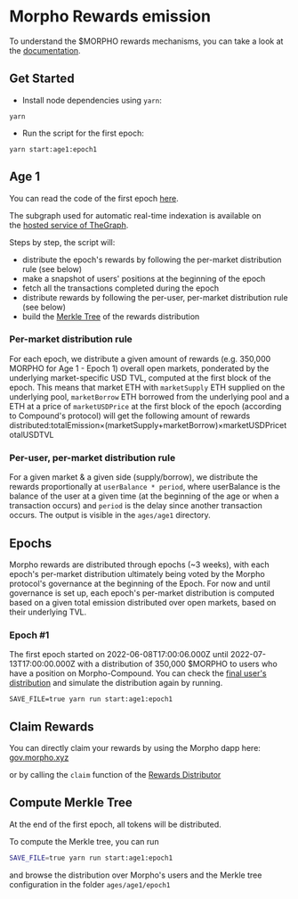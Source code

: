 # **Morpho Rewards emission**
To understand the $MORPHO rewards mechanisms, you can take a look at the [documentation](https://docs.morpho.xyz/usdmorpho/ages-and-epochs).

## **Get Started**

- Install node dependencies using `yarn`:

```
yarn
```

- Run the script for the first epoch:

```
yarn start:age1:epoch1
```

## **Age 1**

You can read the code of the first epoch [here](https://github.com/morpho-labs/morpho-rewards/blob/main/src/ages/age-one/index.ts).

The subgraph used for automatic real-time indexation is available on the [hosted service of TheGraph](https://thegraph.com/hosted-service/subgraph/morpho-labs/morphoages?query=Get%20balances%20).

Steps by step, the script will:

- distribute the epoch's rewards by following the per-market distribution rule (see below)
- make a snapshot of users' positions at the beginning of the epoch
- fetch all the transactions completed during the epoch
- distribute rewards by following the per-user, per-market distribution rule (see below)
- build the [Merkle Tree](https://en.wikipedia.org/wiki/Merkle_tree) of the rewards distribution

### **Per-market distribution rule**

For each epoch, we distribute a given amount of rewards (e.g. 350,000 MORPHO for Age 1 - Epoch 1) overall open markets, ponderated by the underlying market-specific USD TVL, computed at the first block of the epoch. This means that market ETH with `marketSupply` ETH supplied on the underlying pool, `marketBorrow` ETH borrowed from the underlying pool and a ETH at a price of `marketUSDPrice` at the first block of the epoch (according to Compound's protocol) will get the following amount of rewards distributed:totalEmission×(marketSupply+marketBorrow)×marketUSDPricetotalUSDTVL

### **Per-user, per-market distribution rule**

For a given market & a given side (supply/borrow), we distribute the rewards proportionally at `userBalance * period`, where userBalance is the balance of the user at a given time (at the beginning of the age or when a transaction occurs) and `period` is the delay since another transaction occurs. The output is visible in the `ages/age1` directory.

## **Epochs**

Morpho rewards are distributed through epochs (~3 weeks), with each epoch's per-market distribution ultimately being voted by the Morpho protocol's governance at the beginning of the Epoch. For now and until governance is set up, each epoch's per-market distribution is computed based on a given total emission distributed over open markets, based on their underlying TVL.

### **Epoch #1**

The first epoch started on 2022-06-08T17:00:06.000Z until 2022-07-13T17:00:00.000Z with a distribution of 350,000 $MORPHO to users who have a position on Morpho-Compound. You can check the [final user's distribution](https://github.com/morpho-labs/morpho-rewards/blob/main/ages/age1/epoch1/usersDistribution.json) and simulate the distribution again by running.

`SAVE_FILE=true yarn run start:age1:epoch1`
## **Claim Rewards**

You can directly claim your rewards by using the Morpho dapp here: [gov.morpho.xyz](https://gov.morpho.xyz/)

or by calling the `claim` function of the [Rewards Distributor](https://etherscan.io/address/0x3B14E5C73e0A56D607A8688098326fD4b4292135)

## **Compute Merkle Tree**

At the end of the first epoch, all tokens will be distributed.

To compute the Merkle tree, you can run

```bash
SAVE_FILE=true yarn run start:age1:epoch1
```

and browse the distribution over Morpho's users and the Merkle tree configuration in the folder `ages/age1/epoch1`